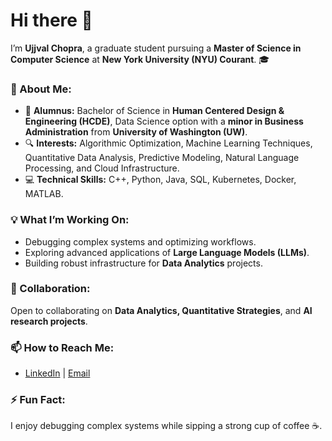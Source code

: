 # Hi there 👋
I’m **Ujjval Chopra**, a graduate student pursuing a **Master of Science in Computer Science** at **New York University (NYU) Courant**. 🎓  

### 🌟 About Me:
- 🏫 **Alumnus:** Bachelor of Science in **Human Centered Design & Engineering (HCDE)**, Data Science option with a **minor in Business Administration** from **University of Washington (UW)**.
- 🔍 **Interests:** Algorithmic Optimization, Machine Learning Techniques, Quantitative Data Analysis, Predictive Modeling, Natural Language Processing, and Cloud Infrastructure.
- 💻 **Technical Skills:** C++, Python, Java, SQL, Kubernetes, Docker, MATLAB.

### 💡 What I’m Working On:
- Debugging complex systems and optimizing workflows.
- Exploring advanced applications of **Large Language Models (LLMs)**.
- Building robust infrastructure for **Data Analytics** projects.

### 🌱 Collaboration:
Open to collaborating on **Data Analytics, Quantitative Strategies**, and **AI research projects**.

### 📫 How to Reach Me:
- [LinkedIn](https://www.linkedin.com/in/ujjval-chopra/) | [Email](ujjval2002chopra@gmail.com)

### ⚡ Fun Fact:
I enjoy debugging complex systems while sipping a strong cup of coffee ☕.
